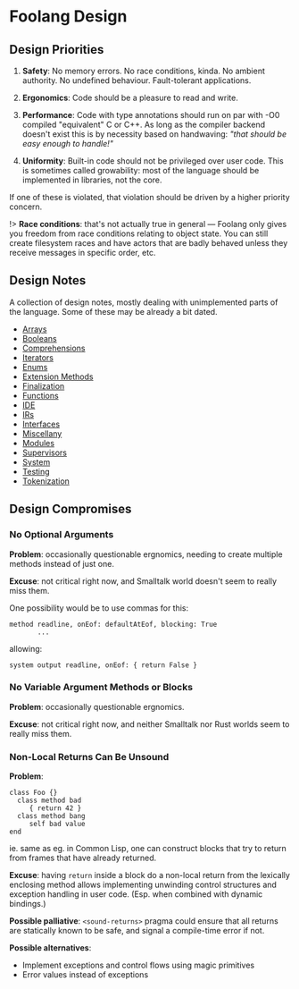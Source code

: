 # Foolang Design

## Design Priorities

1. **Safety**: No memory errors. No race conditions, kinda. No ambient
   authority. No undefined behaviour. Fault-tolerant applications.

2. **Ergonomics**: Code should be a pleasure to read and write.

3. **Performance**: Code with type annotations should run on par with -O0
   compiled "equivalent" C or C++. As long as the compiler backend doesn't
   exist this is by necessity based on handwaving: _"that should be easy
   enough to handle!"_

4. **Uniformity**: Built-in code should not be privileged over user code.
   This is sometimes called growability: most of the language should
   be implemented in libraries, not the core.

If one of these is violated, that violation should be driven by a higher
priority concern.

!> **Race conditions**: that's not actually true in general &mdash; Foolang
only gives you freedom from race conditions relating to object state. You can
still create filesystem races and have actors that are badly behaved unless they
receive messages in specific order, etc.

## Design Notes

A collection of design notes, mostly dealing with unimplemented parts of the
language. Some of these may be already a bit dated.

- [Arrays](Arrays.md)
- [Booleans](Booleans.md)
- [Comprehensions](Comprehensions.md)
- [Iterators](iterators.md)
- [Enums](Enums.md)
- [Extension Methods](Extension_Methods.md)
- [Finalization](Finalization.md)
- [Functions](Functions.md)
- [IDE](IDE.md)
- [IRs](IR.md)
- [Interfaces](Interfaces.md)
- [Miscellany](Miscellany.md)
- [Modules](Modules.md)
- [Supervisors](Supervisors.md)
- [System](system.md)
- [Testing](Testing.md)
- [Tokenization](Tokenization.md)

## Design Compromises

### No Optional Arguments

**Problem**: occasionally questionable ergnomics, needing to create multiple
methods instead of just one.

**Excuse**: not critical right now, and Smalltalk world doesn't seem to really
miss them.

One possibility would be to use commas for this:

```
method readline, onEof: defaultAtEof, blocking: True
       ...
```

allowing:

```
system output readline, onEof: { return False }
```

### No Variable Argument Methods or Blocks

**Problem**: occasionally questionable ergnomics.

**Excuse**: not critical right now, and neither Smalltalk nor Rust worlds seem
to really miss them.

### Non-Local Returns Can Be Unsound

**Problem**:

``` foolang
class Foo {}
  class method bad
     { return 42 }
  class method bang
     self bad value
end
```


ie. same as eg. in Common Lisp, one can construct blocks that try to return from
frames that have already returned.

**Excuse**: having `return` inside a block do a non-local return from the
lexically enclosing method allows implementing unwinding control structures and
exception handling in user code. (Esp. when combined with dynamic bindings.)

**Possible palliative**: `<sound-returns>` pragma could ensure that all
returns are statically known to be safe, and signal a compile-time
error if not.

**Possible alternatives**:
- Implement exceptions and control flows using magic primitives
- Error values instead of exceptions
